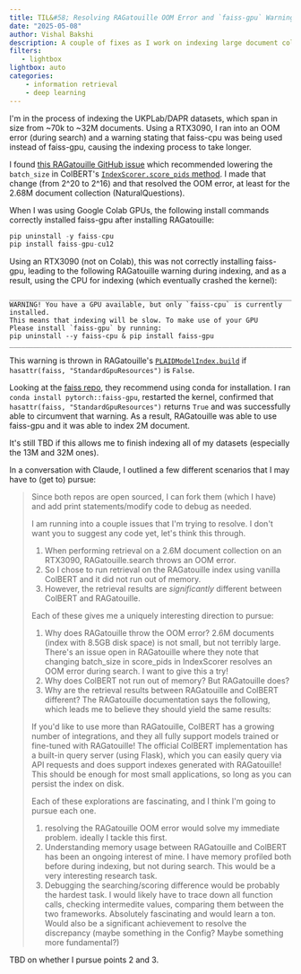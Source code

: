 ```yaml
---
title: TIL&#58; Resolving RAGatouille OOM Error and `faiss-gpu` Warning
date: "2025-05-08"
author: Vishal Bakshi
description: A couple of fixes as I work on indexing large document collections (6M+) using RAGatouille.
filters:
   - lightbox
lightbox: auto
categories:
    - information retrieval
    - deep learning
---
```


I'm in the process of indexing the UKPLab/DAPR datasets, which span in size from ~70k to ~32M documents. Using a RTX3090, I ran into an OOM error (during search) and a warning stating that faiss-cpu was being used instead of faiss-gpu, causing the indexing process to take longer.

I found [this RAGatouille GitHub issue](https://github.com/AnswerDotAI/RAGatouille/issues/177) which recommended lowering the `batch_size` in ColBERT's [`IndexScorer.score_pids` method](https://github.com/stanford-futuredata/ColBERT/blob/8627585ad290c21720eaa54e325e7c8c301d15f6/colbert/search/index_storage.py#L121). I made that change (from 2^20 to 2^16) and that resolved the OOM error, at least for the 2.68M document collection (NaturalQuestions).

When I was using Google Colab GPUs, the following install commands correctly installed faiss-gpu after installing RAGatouille:

```python
pip uninstall -y faiss-cpu
pip install faiss-gpu-cu12
```

Using an RTX3090 (not on Colab), this was not correctly installing faiss-gpu, leading to the following RAGatouille warning during indexing, and as a result, using the CPU for indexing (which eventually crashed the kernel):

```
________________________________________________________________________________
WARNING! You have a GPU available, but only `faiss-cpu` is currently installed.
This means that indexing will be slow. To make use of your GPU
Please install `faiss-gpu` by running:
pip uninstall --y faiss-cpu & pip install faiss-gpu
________________________________________________________________________________
```

This warning is thrown in RAGatouille's [`PLAIDModelIndex.build`](https://github.com/AnswerDotAI/RAGatouille/blob/2bd4d2ed01c847854be78704a012f9ab35d679b2/ragatouille/models/index.py#L226) if `hasattr(faiss, "StandardGpuResources")` is `False`.

Looking at the [faiss repo](https://github.com/facebookresearch/faiss/tree/main#:~:text=faiss%2Dcpu%2C-,faiss%2Dgpu,-and%20faiss%2Dgpu), they recommend using conda for installation. I ran `conda install pytorch::faiss-gpu`, restarted the kernel, confirmed that `hasattr(faiss, "StandardGpuResources")` returns `True` and was successfully able to circumvent that warning. As a result, RAGatouille was able to use faiss-gpu and it was able to index 2M document.

It's still TBD if this allows me to finish indexing all of my datasets (especially the 13M and 32M ones).

In a conversation with Claude, I outlined a few different scenarios that I may have to (get to) pursue:

> Since both repos are open sourced, I can fork them (which I have) and add print statements/modify code to debug as needed.
> 
> I am running into a couple issues that I'm trying to resolve. I don't want you to suggest any code yet, let's think this through.
> 
> 1. When performing retrieval on a 2.6M document collection on an RTX3090, RAGatouille.search throws an OOM error.
> 2. So I chose to run retrieval on the RAGatouille index using vanilla ColBERT and it did not run out of memory.
> 3. However, the retrieval results are *significantly* different between ColBERT and RAGatouille.
> 
> Each of these gives me a uniquely interesting direction to pursue:
> 
> 1. Why does RAGatouille throw the OOM error? 2.6M documents (index with 8.5GB disk space) is not small, but not terribly large. There's an issue open in RAGatouille where they note that changing batch_size in score_pids in IndexScorer resolves an OOM error during search. I want to give this a try!
> 2. Why does ColBERT not run out of memory? But RAGatouille does?
> 3. Why are the retrieval results between RAGatouille and ColBERT different? The RAGatouille documentation says the following, which leads me to believe they should yield the same results:
> 
> If you'd like to use more than RAGatouille, ColBERT has a growing number of integrations, and they all fully support models trained or fine-tuned with RAGatouille! The official ColBERT implementation has a built-in query server (using Flask), which you can easily query via API requests and does support indexes generated with RAGatouille! This should be enough for most small applications, so long as you can persist the index on disk.
> 
> Each of these explorations are fascinating, and I think I'm going to pursue each one.
> 
> 1. resolving the RAGatouille OOM error would solve my immediate problem. ideally I tackle this first.
> 2. Understanding memory usage between RAGatouille and ColBERT has been an ongoing interest of mine. I have memory profiled both before during indexing, but not during search. This would be a very interesting research task.
> 3. Debugging the searching/scoring difference would be probably the hardest task. I would likely have to trace down all function calls, checking intermedite values, comparing them between the two frameworks. Absolutely fascinating and would learn a ton. Would also be a significant achievement to resolve the discrepancy (maybe something in the Config? Maybe something more fundamental?)

TBD on whether I pursue points 2 and 3.